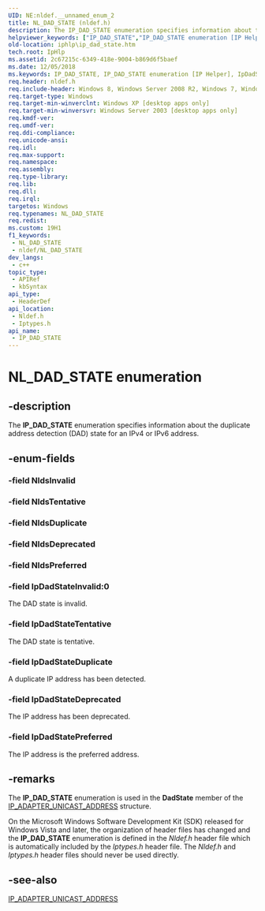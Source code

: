 ```yaml
---
UID: NE:nldef.__unnamed_enum_2
title: NL_DAD_STATE (nldef.h)
description: The IP_DAD_STATE enumeration specifies information about the duplicate address detection (DAD) state for an IPv4 or IPv6 address.
helpviewer_keywords: ["IP_DAD_STATE","IP_DAD_STATE enumeration [IP Helper]","IpDadStateDeprecated","IpDadStateDuplicate","IpDadStateInvalid","IpDadStatePreferred","IpDadStateTentative","NL_DAD_STATE","iphlp.ip_dad_state","iptypes/IP_DAD_STATE","iptypes/IpDadStateDeprecated","iptypes/IpDadStateDuplicate","iptypes/IpDadStateInvalid","iptypes/IpDadStatePreferred","iptypes/IpDadStateTentative","nldef/IP_DAD_STATE","nldef/IpDadStateDeprecated","nldef/IpDadStateDuplicate","nldef/IpDadStateInvalid","nldef/IpDadStatePreferred","nldef/IpDadStateTentative"]
old-location: iphlp\ip_dad_state.htm
tech.root: IpHlp
ms.assetid: 2c67215c-6349-418e-9004-b869d6f5baef
ms.date: 12/05/2018
ms.keywords: IP_DAD_STATE, IP_DAD_STATE enumeration [IP Helper], IpDadStateDeprecated, IpDadStateDuplicate, IpDadStateInvalid, IpDadStatePreferred, IpDadStateTentative, NL_DAD_STATE, iphlp.ip_dad_state, iptypes/IP_DAD_STATE, iptypes/IpDadStateDeprecated, iptypes/IpDadStateDuplicate, iptypes/IpDadStateInvalid, iptypes/IpDadStatePreferred, iptypes/IpDadStateTentative, nldef/IP_DAD_STATE, nldef/IpDadStateDeprecated, nldef/IpDadStateDuplicate, nldef/IpDadStateInvalid, nldef/IpDadStatePreferred, nldef/IpDadStateTentative
req.header: nldef.h
req.include-header: Windows 8, Windows Server 2008 R2, Windows 7, Windows Server 2008  Windows Vista, Iphlpapi.h
req.target-type: Windows
req.target-min-winverclnt: Windows XP [desktop apps only]
req.target-min-winversvr: Windows Server 2003 [desktop apps only]
req.kmdf-ver: 
req.umdf-ver: 
req.ddi-compliance: 
req.unicode-ansi: 
req.idl: 
req.max-support: 
req.namespace: 
req.assembly: 
req.type-library: 
req.lib: 
req.dll: 
req.irql: 
targetos: Windows
req.typenames: NL_DAD_STATE
req.redist: 
ms.custom: 19H1
f1_keywords:
 - NL_DAD_STATE
 - nldef/NL_DAD_STATE
dev_langs:
 - c++
topic_type:
 - APIRef
 - kbSyntax
api_type:
 - HeaderDef
api_location:
 - Nldef.h
 - Iptypes.h
api_name:
 - IP_DAD_STATE
---
```


# NL_DAD_STATE enumeration


## -description

The <b>IP_DAD_STATE</b> enumeration specifies information about the duplicate address detection (DAD) state for an IPv4 or IPv6 address.

## -enum-fields

### -field NldsInvalid

### -field NldsTentative

### -field NldsDuplicate

### -field NldsDeprecated

### -field NldsPreferred

### -field IpDadStateInvalid:0

The DAD state is invalid.

### -field IpDadStateTentative

The DAD state is tentative.

### -field IpDadStateDuplicate

A duplicate IP address has been detected.

### -field IpDadStateDeprecated

The IP address has been deprecated.

### -field IpDadStatePreferred

The IP address is the preferred address.

## -remarks

The <b>IP_DAD_STATE</b> enumeration is used in the <b>DadState</b> member of the <a href="/windows/desktop/api/iptypes/ns-iptypes-ip_adapter_unicast_address_lh">IP_ADAPTER_UNICAST_ADDRESS</a>  structure.

On the Microsoft Windows Software Development Kit (SDK) released for Windows Vista and later, the organization of header files has changed and the <b>IP_DAD_STATE</b> enumeration is defined in the <i>Nldef.h</i> header file which is automatically included by the <i>Iptypes.h</i> header file. The  <i>Nldef.h</i> and <i>Iptypes.h</i> header files should never be used directly.

## -see-also

<a href="/windows/desktop/api/iptypes/ns-iptypes-ip_adapter_unicast_address_lh">IP_ADAPTER_UNICAST_ADDRESS</a>
